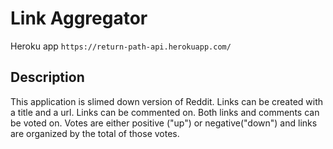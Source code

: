 # Link Aggregator

Heroku app `https://return-path-api.herokuapp.com/`

## Description

This application is slimed down version of Reddit. Links can be created with a title and a url. Links can be commented on. Both links and comments can be voted on. Votes are either positive ("up") or negative("down") and links are organized by the total of those votes.
